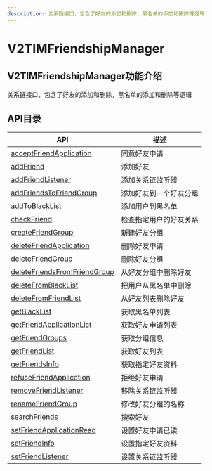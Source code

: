 ```yaml
---
description: 关系链接口，包含了好友的添加和删除，黑名单的添加和删除等逻辑
---
```


# V2TIMFriendshipManager

## V2TIMFriendshipManager功能介绍

关系链接口，包含了好友的添加和删除，黑名单的添加和删除等逻辑

## API目录

| API                                                             | 描述          |
| --------------------------------------------------------------- | ----------- |
| [acceptFriendApplication](acceptfriendapplication.md)           | 同意好友申请      |
| [addFriend](addfriend.md)                                       | 添加好友        |
| [addFriendListener](addfriendlistener.md)                       | 添加关系链监听器    |
| [addFriendsToFriendGroup](addfriendstofriendgroup.md)           | 添加好友到一个好友分组 |
| [addToBlackList](addtoblacklist.md)                             | 添加用户到黑名单    |
| [checkFriend](checkfriend.md)                                   | 检查指定用户的好友关系 |
| [createFriendGroup](createfriendgroup.md)                       | 新建好友分组      |
| [deleteFriendApplication](deletefriendapplication.md)           | 删除好友申请      |
| [deleteFriendGroup](deletefriendgroup.md)                       | 删除好友分组      |
| [deleteFriendsFromFriendGroup](deletefriendsfromfriendgroup.md) | 从好友分组中删除好友  |
| [deleteFromBlackList](deletefromblacklist.md)                   | 把用户从黑名单中删除  |
| [deleteFromFriendList](deletefromfriendlist.md)                 | 从好友列表删除好友   |
| [getBlackList](getblacklist.md)                                 | 获取黑名单列表     |
| [getFriendApplicationList](getfriendapplicationlist.md)         | 获取好友申请列表    |
| [getFriendGroups](getfriendgroups.md)                           | 获取分组信息      |
| [getFriendList](getfriendlist.md)                               | 获取好友列表      |
| [getFriendsInfo](getfriendsinfo.md)                             | 获取指定好友资料    |
| [refuseFriendApplication](refusefriendapplication.md)           | 拒绝好友申请      |
| [removeFriendListener](removefriendlistener.md)                 | 移除关系链监听器    |
| [renameFriendGroup](renamefriendgroup.md)                       | 修改好友分组的名称   |
| [searchFriends](searchfriends.md)                               | 搜索好友        |
| [setFriendApplicationRead](setfriendapplicationread.md)         | 设置好友申请已读    |
| [setFriendInfo](setfriendinfo.md)                               | 设置指定好友资料    |
| [setFriendListener](setfriendlistener.md)                       | 设置关系链监听器    |
